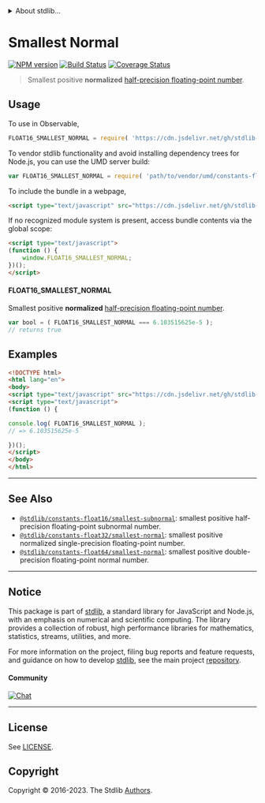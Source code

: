 <!--

@license Apache-2.0

Copyright (c) 2018 The Stdlib Authors.

Licensed under the Apache License, Version 2.0 (the "License");
you may not use this file except in compliance with the License.
You may obtain a copy of the License at

   http://www.apache.org/licenses/LICENSE-2.0

Unless required by applicable law or agreed to in writing, software
distributed under the License is distributed on an "AS IS" BASIS,
WITHOUT WARRANTIES OR CONDITIONS OF ANY KIND, either express or implied.
See the License for the specific language governing permissions and
limitations under the License.

-->


<details>
  <summary>
    About stdlib...
  </summary>
  <p>We believe in a future in which the web is a preferred environment for numerical computation. To help realize this future, we've built stdlib. stdlib is a standard library, with an emphasis on numerical and scientific computation, written in JavaScript (and C) for execution in browsers and in Node.js.</p>
  <p>The library is fully decomposable, being architected in such a way that you can swap out and mix and match APIs and functionality to cater to your exact preferences and use cases.</p>
  <p>When you use stdlib, you can be absolutely certain that you are using the most thorough, rigorous, well-written, studied, documented, tested, measured, and high-quality code out there.</p>
  <p>To join us in bringing numerical computing to the web, get started by checking us out on <a href="https://github.com/stdlib-js/stdlib">GitHub</a>, and please consider <a href="https://opencollective.com/stdlib">financially supporting stdlib</a>. We greatly appreciate your continued support!</p>
</details>

# Smallest Normal

[![NPM version][npm-image]][npm-url] [![Build Status][test-image]][test-url] [![Coverage Status][coverage-image]][coverage-url] <!-- [![dependencies][dependencies-image]][dependencies-url] -->

> Smallest positive **normalized** [half-precision floating-point number][half-precision-floating-point-format].



<section class="usage">

## Usage

To use in Observable,

```javascript
FLOAT16_SMALLEST_NORMAL = require( 'https://cdn.jsdelivr.net/gh/stdlib-js/constants-float16-smallest-normal@v0.1.1-umd/browser.js' )
```

To vendor stdlib functionality and avoid installing dependency trees for Node.js, you can use the UMD server build:

```javascript
var FLOAT16_SMALLEST_NORMAL = require( 'path/to/vendor/umd/constants-float16-smallest-normal/index.js' )
```

To include the bundle in a webpage,

```html
<script type="text/javascript" src="https://cdn.jsdelivr.net/gh/stdlib-js/constants-float16-smallest-normal@v0.1.1-umd/browser.js"></script>
```

If no recognized module system is present, access bundle contents via the global scope:

```html
<script type="text/javascript">
(function () {
    window.FLOAT16_SMALLEST_NORMAL;
})();
</script>
```

#### FLOAT16_SMALLEST_NORMAL

Smallest positive **normalized** [half-precision floating-point number][half-precision-floating-point-format].

```javascript
var bool = ( FLOAT16_SMALLEST_NORMAL === 6.103515625e-5 );
// returns true
```

</section>

<!-- /.usage -->

<section class="examples">

## Examples

<!-- TODO: better example -->

<!-- eslint no-undef: "error" -->

```html
<!DOCTYPE html>
<html lang="en">
<body>
<script type="text/javascript" src="https://cdn.jsdelivr.net/gh/stdlib-js/constants-float16-smallest-normal@v0.1.1-umd/browser.js"></script>
<script type="text/javascript">
(function () {

console.log( FLOAT16_SMALLEST_NORMAL );
// => 6.103515625e-5

})();
</script>
</body>
</html>
```

</section>

<!-- /.examples -->

<!-- Section for related `stdlib` packages. Do not manually edit this section, as it is automatically populated. -->

<section class="related">

* * *

## See Also

-   <span class="package-name">[`@stdlib/constants-float16/smallest-subnormal`][@stdlib/constants/float16/smallest-subnormal]</span><span class="delimiter">: </span><span class="description">smallest positive half-precision floating-point subnormal number.</span>
-   <span class="package-name">[`@stdlib/constants-float32/smallest-normal`][@stdlib/constants/float32/smallest-normal]</span><span class="delimiter">: </span><span class="description">smallest positive normalized single-precision floating-point number.</span>
-   <span class="package-name">[`@stdlib/constants-float64/smallest-normal`][@stdlib/constants/float64/smallest-normal]</span><span class="delimiter">: </span><span class="description">smallest positive double-precision floating-point normal number.</span>

</section>

<!-- /.related -->

<!-- Section for all links. Make sure to keep an empty line after the `section` element and another before the `/section` close. -->


<section class="main-repo" >

* * *

## Notice

This package is part of [stdlib][stdlib], a standard library for JavaScript and Node.js, with an emphasis on numerical and scientific computing. The library provides a collection of robust, high performance libraries for mathematics, statistics, streams, utilities, and more.

For more information on the project, filing bug reports and feature requests, and guidance on how to develop [stdlib][stdlib], see the main project [repository][stdlib].

#### Community

[![Chat][chat-image]][chat-url]

---

## License

See [LICENSE][stdlib-license].


## Copyright

Copyright &copy; 2016-2023. The Stdlib [Authors][stdlib-authors].

</section>

<!-- /.stdlib -->

<!-- Section for all links. Make sure to keep an empty line after the `section` element and another before the `/section` close. -->

<section class="links">

[npm-image]: http://img.shields.io/npm/v/@stdlib/constants-float16-smallest-normal.svg
[npm-url]: https://npmjs.org/package/@stdlib/constants-float16-smallest-normal

[test-image]: https://github.com/stdlib-js/constants-float16-smallest-normal/actions/workflows/test.yml/badge.svg?branch=v0.1.1
[test-url]: https://github.com/stdlib-js/constants-float16-smallest-normal/actions/workflows/test.yml?query=branch:v0.1.1

[coverage-image]: https://img.shields.io/codecov/c/github/stdlib-js/constants-float16-smallest-normal/main.svg
[coverage-url]: https://codecov.io/github/stdlib-js/constants-float16-smallest-normal?branch=main

<!--

[dependencies-image]: https://img.shields.io/david/stdlib-js/constants-float16-smallest-normal.svg
[dependencies-url]: https://david-dm.org/stdlib-js/constants-float16-smallest-normal/main

-->

[chat-image]: https://img.shields.io/gitter/room/stdlib-js/stdlib.svg
[chat-url]: https://app.gitter.im/#/room/#stdlib-js_stdlib:gitter.im

[stdlib]: https://github.com/stdlib-js/stdlib

[stdlib-authors]: https://github.com/stdlib-js/stdlib/graphs/contributors

[umd]: https://github.com/umdjs/umd
[es-module]: https://developer.mozilla.org/en-US/docs/Web/JavaScript/Guide/Modules

[deno-url]: https://github.com/stdlib-js/constants-float16-smallest-normal/tree/deno
[umd-url]: https://github.com/stdlib-js/constants-float16-smallest-normal/tree/umd
[esm-url]: https://github.com/stdlib-js/constants-float16-smallest-normal/tree/esm
[branches-url]: https://github.com/stdlib-js/constants-float16-smallest-normal/blob/main/branches.md

[stdlib-license]: https://raw.githubusercontent.com/stdlib-js/constants-float16-smallest-normal/main/LICENSE

[half-precision-floating-point-format]: https://en.wikipedia.org/wiki/Half-precision_floating-point_format

<!-- <related-links> -->

[@stdlib/constants/float16/smallest-subnormal]: https://github.com/stdlib-js/constants-float16-smallest-subnormal/tree/umd

[@stdlib/constants/float32/smallest-normal]: https://github.com/stdlib-js/constants-float32-smallest-normal/tree/umd

[@stdlib/constants/float64/smallest-normal]: https://github.com/stdlib-js/constants-float64-smallest-normal/tree/umd

<!-- </related-links> -->

</section>

<!-- /.links -->
